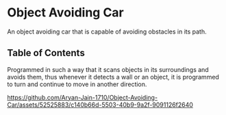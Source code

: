 # Object Avoiding Car

An object avoiding car that is capable of avoiding obstacles in its path. 

## Table of Contents

Programmed in such a way that it scans objects in its surroundings and avoids them, thus whenever it detects a wall or an object, it is programmed to turn and continue to move in another direction. 



https://github.com/Aryan-Jain-1710/Object-Avoiding-Car/assets/52525883/c140b66d-5503-40b9-9a2f-9091126f2640
